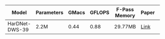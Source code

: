 | Model     |   Parameters  |   GMacs   |   GFLOPS  |   F-Pass Memory   |   Paper |   Type  |
|-----------|---------------|-----------|-----------|-------------------|---------|---------|
| HarDNet-DWS-39   |      2.2M         |     0.44      |     0.88      |        29.77MB           | [Link](https://drive.google.com/file/d/1_QFqasN4UEIzv5ku5JIzSHXH5JFrIkzF/view?usp=sharing) | Classification |
